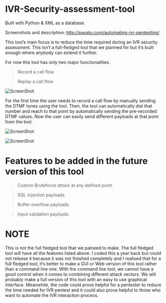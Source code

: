 # IVR-Security-assessment-tool
Built with Python & XML as a database.

Screenshots and description: http://payatu.com/automating-ivr-pentesting/

This tool’s main focus is to reduce the time required during an IVR security assessment. This isn’t a full-fledged tool that we planned for but it’s built enough where anybody can extend it further.

For now this tool has only two major functionalities.

>Record a call flow

>Replay a call flow

![ScreenShot](https://raw.github.com/payatu/ivr-pentest/master/banner_menu.png)

For the first time the user needs to record a call flow by manually sending the DTMF tones using the tool. Then, the tool can automatically dial that number and reach to that point by automatically sending the pre-recorded DTMF values. Now the user can easily send different payloads at that point from the tool.

![ScreenShot](https://raw.github.com/payatu/ivr-pentest/master/saved_calls.png)

![ScreenShot](https://raw.github.com/payatu/ivr-pentest/master/replay_call.png)

# Features to be added in the future version of this tool 

>Custom Bruteforce attack at any defined point.

>SQL Injection payloads

>Buffer overflow payloads

>Input validation payloads

# NOTE

This is not the full fledged tool that we palneed to make. The full fledged tool will have all the features listed above. I coded this a year back but could not release it because it was not finished completely and I realised that for a full fledged tool, it’s better to make a GUI or Web version of this tool rather than a command line one. With the command line tool, we cannot have a good control when it comes to combining different attack vectors. We will probably make a full version of this tool with an easy to use graphical interface. Meanwhile, the code could prove helpful for a pentester to reduce the time needed for IVR pentest and it could also prove helpful to those who want to automate the IVR interaction process.
